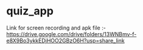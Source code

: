 # quiz_app
Link for screen recording and apk file :-
https://drive.google.com/drive/folders/13WNBmv-f-e8X9Bo3ykkEDjHOO2GBzO6H?usp=share_link
